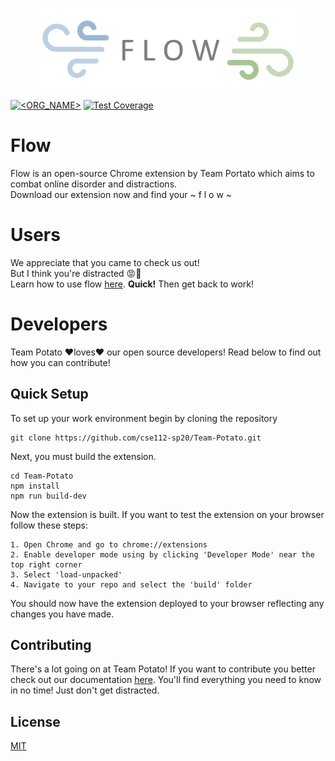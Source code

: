 <p align="center"> <img src="/public/banner.png"> </p>

[![<ORG_NAME>](https://circleci.com/gh/cse112-sp20/Team-Potato/tree/master.svg?style=svg)](https://app.circleci.com/pipelines/github/cse112-sp20/Team-Potato?branch=master) [![Test Coverage](https://api.codeclimate.com/v1/badges/69aa5056d4837a063ea6/test_coverage)](https://codeclimate.com/github/cse112-sp20/Team-Potato/test_coverage)

# Flow

Flow is an open-source Chrome extension by Team Portato which aims to combat online disorder and distractions.  
Download our extension now and find your ~ f l o w ~

# Users

We appreciate that you came to check us out!<br>
But I think you're distracted :rage::triumph: <br>
Learn how to use flow <a href="https://cse112-sp20.github.io/Team-Potato/"> here</a>. <b>Quick!</b> Then get back to work!<br>

# Developers

Team Potato :heart:loves:heart: our open source developers! Read below to find out how you can contribute!

## Quick Setup

To set up your work environment begin by cloning the repository

```
git clone https://github.com/cse112-sp20/Team-Potato.git
```

Next, you must build the extension.

```
cd Team-Potato
npm install
npm run build-dev
```

Now the extension is built. If you want to test the extension on your browser follow these steps:

```
1. Open Chrome and go to chrome://extensions
2. Enable developer mode using by clicking 'Developer Mode' near the top right corner
3. Select 'load-unpacked'
4. Navigate to your repo and select the 'build' folder
```

You should now have the extension deployed to your browser reflecting any
changes you have made.

## Contributing

There's a lot going on at Team Potato! If you want to contribute you better check out our documentation <a href="https://docs.google.com/document/d/e/2PACX-1vQ9jYJH3R0LjTRGLDlCvhLH6hUojKYQnMfCXxr_T3mSJH5PPaO-8bpuu8hHUl2cAfhxLJnnwWC3tP5r/pub">here</a>. You'll find everything you need to know in no time! Just don't get distracted.

## License

[MIT](https://choosealicense.com/licenses/mit/)
